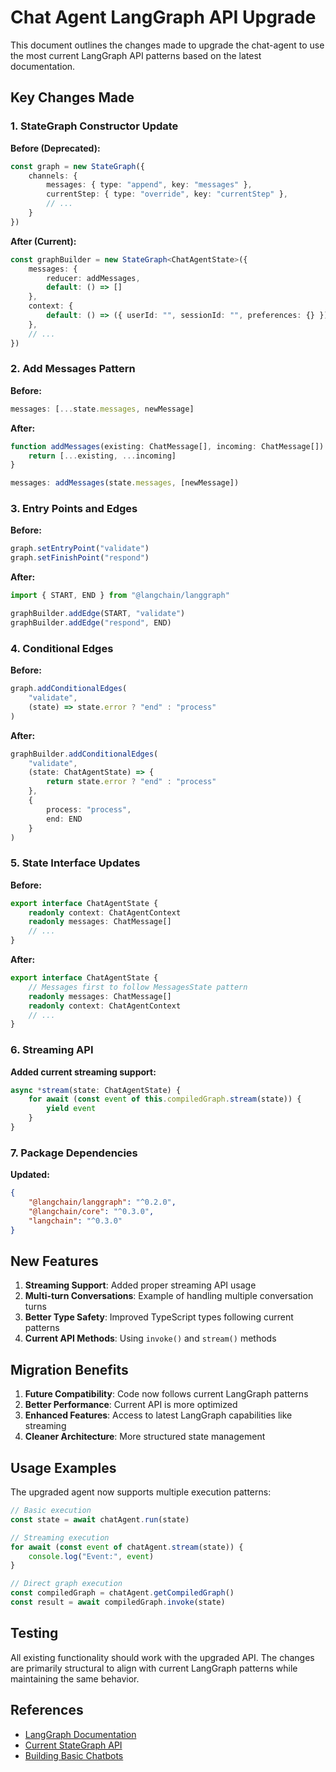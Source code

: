 # Chat Agent LangGraph API Upgrade

This document outlines the changes made to upgrade the chat-agent to use the most current LangGraph API patterns based on the latest documentation.

## Key Changes Made

### 1. **StateGraph Constructor Update**

**Before (Deprecated):**
```typescript
const graph = new StateGraph({
    channels: {
        messages: { type: "append", key: "messages" },
        currentStep: { type: "override", key: "currentStep" },
        // ...
    }
})
```

**After (Current):**
```typescript
const graphBuilder = new StateGraph<ChatAgentState>({
    messages: {
        reducer: addMessages,
        default: () => []
    },
    context: {
        default: () => ({ userId: "", sessionId: "", preferences: {} })
    },
    // ...
})
```

### 2. **Add Messages Pattern**

**Before:**
```typescript
messages: [...state.messages, newMessage]
```

**After:**
```typescript
function addMessages(existing: ChatMessage[], incoming: ChatMessage[]): ChatMessage[] {
    return [...existing, ...incoming]
}

messages: addMessages(state.messages, [newMessage])
```

### 3. **Entry Points and Edges**

**Before:**
```typescript
graph.setEntryPoint("validate")
graph.setFinishPoint("respond")
```

**After:**
```typescript
import { START, END } from "@langchain/langgraph"

graphBuilder.addEdge(START, "validate")
graphBuilder.addEdge("respond", END)
```

### 4. **Conditional Edges**

**Before:**
```typescript
graph.addConditionalEdges(
    "validate",
    (state) => state.error ? "end" : "process"
)
```

**After:**
```typescript
graphBuilder.addConditionalEdges(
    "validate",
    (state: ChatAgentState) => {
        return state.error ? "end" : "process"
    },
    {
        process: "process",
        end: END
    }
)
```

### 5. **State Interface Updates**

**Before:**
```typescript
export interface ChatAgentState {
    readonly context: ChatAgentContext
    readonly messages: ChatMessage[]
    // ...
}
```

**After:**
```typescript
export interface ChatAgentState {
    // Messages first to follow MessagesState pattern
    readonly messages: ChatMessage[]
    readonly context: ChatAgentContext
    // ...
}
```

### 6. **Streaming API**

**Added current streaming support:**
```typescript
async *stream(state: ChatAgentState) {
    for await (const event of this.compiledGraph.stream(state)) {
        yield event
    }
}
```

### 7. **Package Dependencies**

**Updated:**
```json
{
    "@langchain/langgraph": "^0.2.0",
    "@langchain/core": "^0.3.0",
    "langchain": "^0.3.0"
}
```

## New Features

1. **Streaming Support**: Added proper streaming API usage
2. **Multi-turn Conversations**: Example of handling multiple conversation turns
3. **Better Type Safety**: Improved TypeScript types following current patterns
4. **Current API Methods**: Using `invoke()` and `stream()` methods

## Migration Benefits

1. **Future Compatibility**: Code now follows current LangGraph patterns
2. **Better Performance**: Current API is more optimized
3. **Enhanced Features**: Access to latest LangGraph capabilities like streaming
4. **Cleaner Architecture**: More structured state management

## Usage Examples

The upgraded agent now supports multiple execution patterns:

```typescript
// Basic execution
const state = await chatAgent.run(state)

// Streaming execution
for await (const event of chatAgent.stream(state)) {
    console.log("Event:", event)
}

// Direct graph execution
const compiledGraph = chatAgent.getCompiledGraph()
const result = await compiledGraph.invoke(state)
```

## Testing

All existing functionality should work with the upgraded API. The changes are primarily structural to align with current LangGraph patterns while maintaining the same behavior.

## References

- [LangGraph Documentation](https://langchain-ai.github.io/langgraph/)
- [Current StateGraph API](https://langchain-ai.github.io/langgraph/concepts/low_level/)
- [Building Basic Chatbots](https://langchain-ai.github.io/langgraph/tutorials/get-started/1-build-basic-chatbot/) 